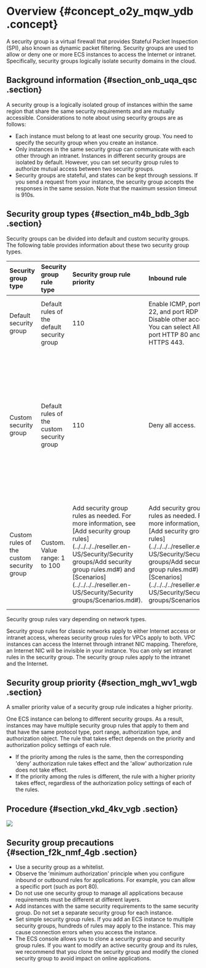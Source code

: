 # Overview {#concept_o2y_mqw_ydb .concept}

A security group is a virtual firewall that provides Stateful Packet Inspection \(SPI\), also known as dynamic packet filtering. Security groups are used to allow or deny one or more ECS instances to access the Internet or intranet. Specifically, security groups logically isolate security domains in the cloud.

## Background information {#section_onb_uqa_qsc .section}

A security group is a logically isolated group of instances within the same region that share the same security requirements and are mutually accessible. Considerations to note about using security groups are as follows:

-   Each instance must belong to at least one security group. You need to specify the security group when you create an instance.
-   Only instances in the same security group can communicate with each other through an intranet. Instances in different security groups are isolated by default. However, you can set security group rules to authorize mutual access between two security groups.
-   Security groups are stateful, and states can be kept through sessions. If you send a request from your instance, the security group accepts the responses in the same session. Note that the maximum session timeout is 910s.

## Security group types {#section_m4b_bdb_3gb .section}

Security groups can be divided into default and custom security groups. The following table provides information about these two security group types.

|Security group type|Security group rule type|Security group rule priority|Inbound rule|Outbound rule|Scenario|
|:------------------|:-----------------------|:---------------------------|:-----------|:------------|:-------|
|Default security group|Default rules of the default security group|110|Enable ICMP, port SSH 22, and port RDP 3389. Disable other access. You can select Allow port HTTP 80 and port HTTPS 443.|Allow all access.|No custom security group exists in the same VPC.|
|Custom security group|Default rules of the custom security group|110|Deny all access.|Allow all access.|Custom security groups have been created in the same VPC, but no security group rules have been added to these security groups.|
|Custom rules of the custom security group|Custom. Value range: 1 to 100|Add security group rules as needed. For more information, see [Add security group rules](../../../../reseller.en-US/Security/Security groups/Add security group rules.md#) and [Scenarios](../../../../reseller.en-US/Security/Security groups/Scenarios.md#).|Add security group rules as needed. For more information, see [Add security group rules](../../../../reseller.en-US/Security/Security groups/Add security group rules.md#) and [Scenarios](../../../../reseller.en-US/Security/Security groups/Scenarios.md#).|Custom security groups have been created in the same VPC, and rules have been added to these security groups.|

Security group rules vary depending on network types.

Security group rules for classic networks apply to either Internet access or intranet access, whereas security group rules for VPCs apply to both. VPC instances can access the Internet through intranet NIC mapping. Therefore, an Internet NIC will be invisible in your instance. You can only set intranet rules in the security group. The security group rules apply to the intranet and the Internet.

## Security group priority {#section_mgh_wv1_wgb .section}

A smaller priority value of a security group rule indicates a higher priority.

One ECS instance can belong to different security groups. As a result, instances may have multiple security group rules that apply to them and that have the same protocol type, port range, authorization type, and authorization object. The rule that takes effect depends on the priority and authorization policy settings of each rule.

-   If the priority among the rules is the same, then the corresponding 'deny' authorization rule takes effect and the 'allow' authorization rule does not take effect.
-   If the priority among the rules is different, the rule with a higher priority takes effect, regardless of the authorization policy settings of each of the rules.

## Procedure {#section_vkd_4kv_vgb .section}

![](http://static-aliyun-doc.oss-cn-hangzhou.aliyuncs.com/assets/img/9569/155955665442063_en-US.png)

## Security group precautions {#section_f2k_nmf_4gb .section}

-   Use a security group as a whitelist.
-   Observe the 'minimum authorization' principle when you configure inbound or outbound rules for applications. For example, you can allow a specific port \(such as port 80\).
-   Do not use one security group to manage all applications because requirements must be different at different layers.
-   Add instances with the same security requirements to the same security group. Do not set a separate security group for each instance.
-   Set simple security group rules. If you add an ECS instance to multiple security groups, hundreds of rules may apply to the instance. This may cause connection errors when you access the instance.
-   The ECS console allows you to clone a security group and security group rules. If you want to modify an active security group and its rules, we recommend that you clone the security group and modify the cloned security group to avoid impact on online applications.

